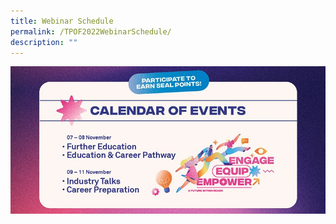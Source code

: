 ```yaml
---
title: Webinar Schedule
permalink: /TPOF2022WebinarSchedule/
description: ""
---
```

![](/images/Asset/EDM%202_V4-02-01.jpg)